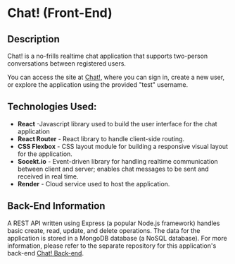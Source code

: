 # Chat! (Front-End)

## Description
Chat! is a no-frills realtime chat application that supports two-person conversations between registered users.

You can access the site at [Chat!](https://chat-app-frontend-0wt0.onrender.com/),  where you can sign in, create a new user, or explore the application using the provided "test" username.

## Technologies Used:

* **React** -Javascript library used to build the user interface for the chat application
* **React Router** - React library to handle client-side routing.
* **CSS Flexbox** - CSS layout module for building a responsive visual layout for the application.
* **Socekt.io** - Event-driven library for handling realtime communication between client and server; enables chat messages to be sent and received in real time.
* **Render** - Cloud service used to host the application.

## Back-End Information

A REST API written using Express (a popular Node.js framework) handles basic create, read, update, and delete operations. The data for the application is stored in a MongoDB database (a NoSQL database). For more information, please refer to the separate repository for this application's back-end [Chat! Back-end](https://github.com/dp-beck/chat-app-backend).
